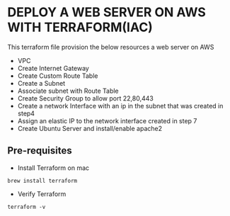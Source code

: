 
# DEPLOY A WEB SERVER ON AWS WITH TERRAFORM(IAC)

This terraform file provision the below resources a web server on AWS

- VPC
- Create Internet Gateway
- Create Custom Route Table
- Create a Subnet
- Associate subnet with Route Table
- Create Security Group to allow port 22,80,443
- Create a network Interface with an ip in the subnet that was created in step4
- Assign an elastic IP to the network interface created in step 7
- Create Ubuntu Server and install/enable apache2


## Pre-requisites
- Install Terraform on mac
 ```
 brew install terraform
 ```

- Verify Terraform
```
terraform -v
```